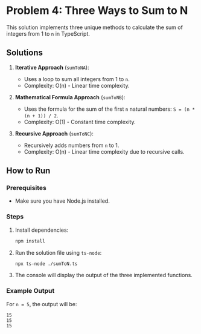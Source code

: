 
# Problem 4: Three Ways to Sum to N

This solution implements three unique methods to calculate the sum of integers from 1 to `n` in TypeScript.

## Solutions

1. **Iterative Approach** (`sumToNA`):
   - Uses a loop to sum all integers from 1 to `n`.
   - Complexity: O(n) - Linear time complexity.

2. **Mathematical Formula Approach** (`sumToNB`):
   - Uses the formula for the sum of the first `n` natural numbers: `S = (n * (n + 1)) / 2`.
   - Complexity: O(1) - Constant time complexity.

3. **Recursive Approach** (`sumToNC`):
   - Recursively adds numbers from `n` to 1.
   - Complexity: O(n) - Linear time complexity due to recursive calls.

## How to Run

### Prerequisites

- Make sure you have Node.js installed.

### Steps

1. Install dependencies:
   ```bash
   npm install
   ```

2. Run the solution file using `ts-node`:
   ```bash
   npx ts-node ./sumToN.ts
   ```

3. The console will display the output of the three implemented functions.

### Example Output

For `n = 5`, the output will be:
```
15
15
15
```
